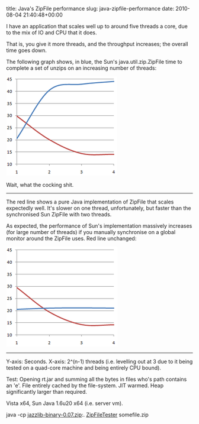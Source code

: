 title: Java's ZipFile performance
slug: java-zipfile-performance
date: 2010-08-04 21:40:48+00:00

I have an application that scales well up to around five threads a core, due to the mix of IO and CPU that it does.

That is, you give it more threads, and the throughput increases; the overall time goes down.

The following graph shows, in blue, the Sun's java.util.zip.ZipFile time to complete a set of unzips on an increasing number of threads:

<img src="/files/zf-perf.png"/>

Wait, what the cocking shit.

<!--more-->
<hr />

The red line shows a pure Java implementation of ZipFile that scales expectedly well.  It's slower on one thread, unfortunately, but faster than the synchronised Sun ZipFile with two threads.

As expected, the performance of Sun's implementation massively increases (for large number of threads) if you manually synchronise on a global monitor around the ZipFile uses.  Red line unchanged:

<img src="/files/zf-sync-perf.png"/>

<hr />

Y-axis: Seconds.
X-axis: 2^(n-1) threads (i.e. levelling out at 3 due to it being tested on a quad-core machine and being entirely CPU bound).

Test: Opening rt.jar and summing all the bytes in files who's path contains an 'e'.
File entirely cached by the file-system.  JIT warmed.  Heap significantly larger than required.

Vista x64, Sun Java 1.6u20 x64 (i.e. server vm).

java -cp <a href="http://jazzlib.sf.net/">jazzlib-binary-0.07.zip</a>:. <a href="/files/ZipFileTester.java">ZipFileTester</a> somefile.zip